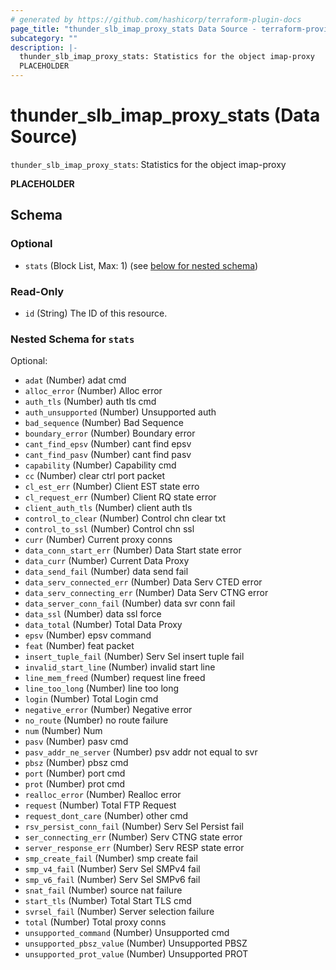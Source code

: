 ```yaml
---
# generated by https://github.com/hashicorp/terraform-plugin-docs
page_title: "thunder_slb_imap_proxy_stats Data Source - terraform-provider-thunder"
subcategory: ""
description: |-
  thunder_slb_imap_proxy_stats: Statistics for the object imap-proxy
  PLACEHOLDER
---
```


# thunder_slb_imap_proxy_stats (Data Source)

`thunder_slb_imap_proxy_stats`: Statistics for the object imap-proxy

__PLACEHOLDER__



<!-- schema generated by tfplugindocs -->
## Schema

### Optional

- `stats` (Block List, Max: 1) (see [below for nested schema](#nestedblock--stats))

### Read-Only

- `id` (String) The ID of this resource.

<a id="nestedblock--stats"></a>
### Nested Schema for `stats`

Optional:

- `adat` (Number) adat cmd
- `alloc_error` (Number) Alloc error
- `auth_tls` (Number) auth tls cmd
- `auth_unsupported` (Number) Unsupported auth
- `bad_sequence` (Number) Bad Sequence
- `boundary_error` (Number) Boundary error
- `cant_find_epsv` (Number) cant find epsv
- `cant_find_pasv` (Number) cant find pasv
- `capability` (Number) Capability cmd
- `cc` (Number) clear ctrl port packet
- `cl_est_err` (Number) Client EST state erro
- `cl_request_err` (Number) Client RQ state error
- `client_auth_tls` (Number) client auth tls
- `control_to_clear` (Number) Control chn clear txt
- `control_to_ssl` (Number) Control chn ssl
- `curr` (Number) Current proxy conns
- `data_conn_start_err` (Number) Data Start state error
- `data_curr` (Number) Current Data Proxy
- `data_send_fail` (Number) data send fail
- `data_serv_connected_err` (Number) Data Serv CTED error
- `data_serv_connecting_err` (Number) Data Serv CTNG error
- `data_server_conn_fail` (Number) data svr conn fail
- `data_ssl` (Number) data ssl force
- `data_total` (Number) Total Data Proxy
- `epsv` (Number) epsv command
- `feat` (Number) feat packet
- `insert_tuple_fail` (Number) Serv Sel insert tuple fail
- `invalid_start_line` (Number) invalid start line
- `line_mem_freed` (Number) request line freed
- `line_too_long` (Number) line too long
- `login` (Number) Total Login cmd
- `negative_error` (Number) Negative error
- `no_route` (Number) no route failure
- `num` (Number) Num
- `pasv` (Number) pasv cmd
- `pasv_addr_ne_server` (Number) psv addr not equal to svr
- `pbsz` (Number) pbsz cmd
- `port` (Number) port cmd
- `prot` (Number) prot cmd
- `realloc_error` (Number) Realloc error
- `request` (Number) Total FTP Request
- `request_dont_care` (Number) other cmd
- `rsv_persist_conn_fail` (Number) Serv Sel Persist fail
- `ser_connecting_err` (Number) Serv CTNG state error
- `server_response_err` (Number) Serv RESP state error
- `smp_create_fail` (Number) smp create fail
- `smp_v4_fail` (Number) Serv Sel SMPv4 fail
- `smp_v6_fail` (Number) Serv Sel SMPv6 fail
- `snat_fail` (Number) source nat failure
- `start_tls` (Number) Total Start TLS cmd
- `svrsel_fail` (Number) Server selection failure
- `total` (Number) Total proxy conns
- `unsupported_command` (Number) Unsupported cmd
- `unsupported_pbsz_value` (Number) Unsupported PBSZ
- `unsupported_prot_value` (Number) Unsupported PROT


